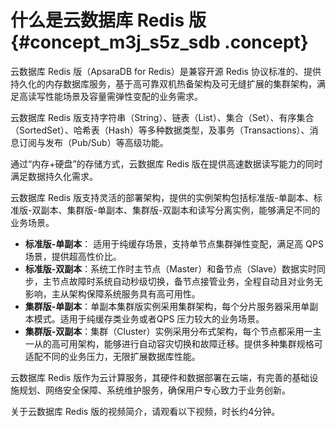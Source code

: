 # 什么是云数据库 Redis 版 {#concept_m3j_s5z_sdb .concept}

云数据库 Redis 版（ApsaraDB for Redis）是兼容开源 Redis 协议标准的、提供持久化的内存数据库服务，基于高可靠双机热备架构及可无缝扩展的集群架构，满足高读写性能场景及容量需弹性变配的业务需求。

云数据库 Redis 版支持字符串（String）、链表（List）、集合（Set）、有序集合（SortedSet）、哈希表（Hash）等多种数据类型，及事务（Transactions）、消息订阅与发布（Pub/Sub）等高级功能。

通过“内存+硬盘”的存储方式，云数据库 Redis 版在提供高速数据读写能力的同时满足数据持久化需求。

云数据库 Redis 版支持灵活的部署架构，提供的实例架构包括标准版-单副本、标准版-双副本、集群版-单副本、集群版-双副本和读写分离实例，能够满足不同的业务场景。

-   **标准版-单副本**： 适用于纯缓存场景，支持单节点集群弹性变配，满足高 QPS 场景，提供超高性价比。
-   **标准版-双副本**：系统工作时主节点（Master）和备节点（Slave）数据实时同步，主节点故障时系统自动秒级切换，备节点接管业务，全程自动且对业务无影响，主从架构保障系统服务具有高可用性。
-   **集群版-单副本**：单副本集群版实例采用集群架构，每个分片服务器采用单副本模式。适用于纯缓存类业务或者QPS 压力较大的业务场景。
-   **集群版-双副本**：集群（Cluster）实例采用分布式架构，每个节点都采用一主一从的高可用架构，能够进行自动容灾切换和故障迁移。提供多种集群规格可适配不同的业务压力，无限扩展数据库性能。

云数据库 Redis 版作为云计算服务，其硬件和数据部署在云端，有完善的基础设施规划、网络安全保障、系统维护服务，确保用户专心致力于业务创新。

关于云数据库 Redis 版的视频简介，请观看以下视频，时长约4分钟。



